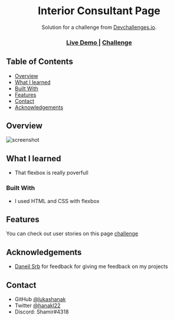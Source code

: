 <!-- Please update value in the {}  -->

<h1 align="center">Interior Consultant Page</h1>

<div align="center">
   Solution for a challenge from  <a href="http://devchallenges.io" target="_blank">Devchallenges.io</a>.
</div>

<div align="center">
  <h3>
    <a href="https://ecstatic-minsky-452104.netlify.app/">
      Live Demo
    </a>
    <span> | </span>
    <a href="https://devchallenges.io/challenges/hhmesazsqgKXrTkYkt0U">
      Challenge
    </a>
  </h3>
</div>

<!-- TABLE OF CONTENTS -->

## Table of Contents

- [Overview](#overview)
- [What I learned](#What-I-learned)
- [Built With](#built-with)
- [Features](#features)
- [Contact](#contact)
- [Acknowledgements](#acknowledgements)

<!-- OVERVIEW -->

## Overview

![screenshot](https://i.imgur.com/bSniqpB.png)

## What I learned
-  That flexbox is really poverfull

### Built With

<!-- This section should list any major frameworks that you built your project using. Here are a few examples.-->

- I used HTML and CSS with flexbox

## Features

<!-- List the features of your application or follow the template. Don't share the figma file here :) -->

You can check out user stories on this page [challenge](https://i.imgur.com/bSniqpB.png) 

## Acknowledgements

- [Daneil Srb](https://twitter.com/benAbraham) for feedback for giving me feedback on my projects


<!-- This section should list any articles or add-ons/plugins that helps you to complete the project. This is optional but it will help you in the future. For exmpale -->


## Contact

- GitHub [@lukashanak](https://{github.com/lukashanak})
- Twitter [@hanakl22](https://{twitter.com/hanakl22})
- Discord: Shamir#4318
